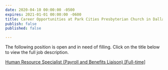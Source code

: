 ```yaml
---
date: 2020-04-10 00:00:00 -0500
expires: 2021-01-01 00:00:00 -0600
title: Career Opportunities at Park Cities Presbyterian Church in Dallas
publish: false
published: false

---
```

The following position is open and in need of filling. Click on the title below to view the full job description.

[Human Resource Specialist (Payroll and Benefits Liaison) \[Full-time\]](https://careers.pcpc.org/job-description/229/ "Human Resource Specialist (Payroll and Benefits Liaison) [Full-time]")